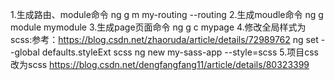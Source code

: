 1.生成路由、module命令
ng g m my-routing --routing
2.生成moudle命令
ng g module mymodule
3.生成page页面命令
ng g c mypage
4.修改全局样式为scss:参考：https://blog.csdn.net/zhaoruda/article/details/72989762
ng set --global defaults.styleExt scss
ng new my-sass-app --style=scss
5.项目css改为scss
https://blog.csdn.net/dengfangfang11/article/details/80323399

